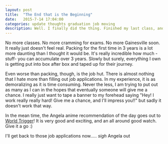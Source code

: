 ```yaml
---
layout: post
title:  "The End that is the Beginning"
date:   2015-7-14 17:04:00
categories: update thoughts graduation job moving
description: Well. I finally did the thing. Finished my last class, and waiting for my diploma to be mailed. What is left? Oh, just everything else and the rest of forever...
---
```

No more classes. No more cramming for exams. No more Gainesville soon. It really just doesn't feel real. Packing for the first time in 3 years is a lot more daunting than I thought it would be. It's really incredible how much -stuff- you can accumulate over 3 years. Slowly but surely, everything I own is getting put into box after box and taped up for their journey.

Even worse than packing, though, is the job hut. There is almost nothing that I hate more than filling out job applications. In my experience, it is as demoralizing as it is time consuming. Never the less, I am trying to put out as many as I can in the hopes that eventually someone will give me a chance. I really just want to tape a banner to my forehead saying "Hey! I work really really hard! Give me a chance, and I'll impress you!!" but sadly it doesn't work that way.

In the mean time, the Angela anime recommendation of the day goes out to [World Trigger]! It is very good and exciting, and an all around good watch. Give it a go :)

I'll get back to those job applications now..... *sigh*
Angela out 

[World Trigger]:		http://www.crunchyroll.com/world-trigger



